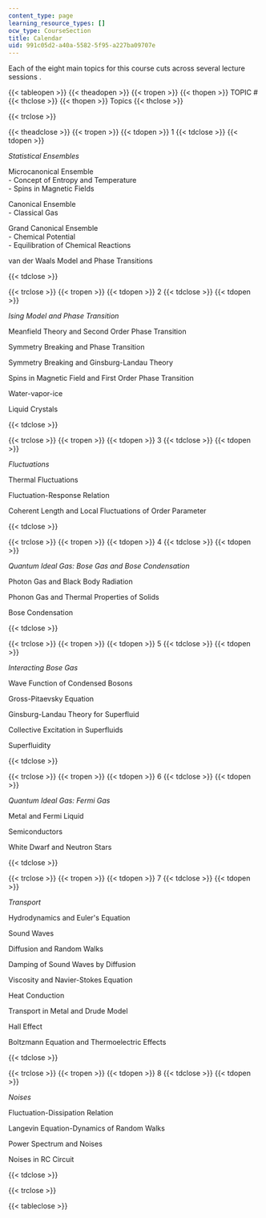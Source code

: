 ```yaml
---
content_type: page
learning_resource_types: []
ocw_type: CourseSection
title: Calendar
uid: 991c05d2-a40a-5582-5f95-a227ba09707e
---
```


Each of the eight main topics for this course cuts across several lecture sessions .

{{< tableopen >}}
{{< theadopen >}}
{{< tropen >}}
{{< thopen >}}
TOPIC #
{{< thclose >}}
{{< thopen >}}
Topics
{{< thclose >}}

{{< trclose >}}

{{< theadclose >}}
{{< tropen >}}
{{< tdopen >}}
1
{{< tdclose >}}
{{< tdopen >}}


_Statistical Ensembles_

Microcanonical Ensemble  
\- Concept of Entropy and Temperature  
\- Spins in Magnetic Fields

Canonical Ensemble  
\- Classical Gas

Grand Canonical Ensemble  
\- Chemical Potential  
\- Equilibration of Chemical Reactions

van der Waals Model and Phase Transitions


{{< tdclose >}}

{{< trclose >}}
{{< tropen >}}
{{< tdopen >}}
2
{{< tdclose >}}
{{< tdopen >}}


_Ising Model and Phase Transition_

Meanfield Theory and Second Order Phase Transition

Symmetry Breaking and Phase Transition

Symmetry Breaking and Ginsburg-Landau Theory

Spins in Magnetic Field and First Order Phase Transition

Water-vapor-ice

Liquid Crystals


{{< tdclose >}}

{{< trclose >}}
{{< tropen >}}
{{< tdopen >}}
3
{{< tdclose >}}
{{< tdopen >}}


_Fluctuations_

Thermal Fluctuations

Fluctuation-Response Relation

Coherent Length and Local Fluctuations of Order Parameter


{{< tdclose >}}

{{< trclose >}}
{{< tropen >}}
{{< tdopen >}}
4
{{< tdclose >}}
{{< tdopen >}}


_Quantum Ideal Gas: Bose Gas and Bose Condensation_

Photon Gas and Black Body Radiation

Phonon Gas and Thermal Properties of Solids

Bose Condensation


{{< tdclose >}}

{{< trclose >}}
{{< tropen >}}
{{< tdopen >}}
5
{{< tdclose >}}
{{< tdopen >}}


_Interacting Bose Gas_

Wave Function of Condensed Bosons

Gross-Pitaevsky Equation

Ginsburg-Landau Theory for Superfluid

Collective Excitation in Superfluids

Superfluidity


{{< tdclose >}}

{{< trclose >}}
{{< tropen >}}
{{< tdopen >}}
6
{{< tdclose >}}
{{< tdopen >}}


_Quantum Ideal Gas: Fermi Gas_

Metal and Fermi Liquid

Semiconductors

White Dwarf and Neutron Stars


{{< tdclose >}}

{{< trclose >}}
{{< tropen >}}
{{< tdopen >}}
7
{{< tdclose >}}
{{< tdopen >}}


_Transport_

Hydrodynamics and Euler's Equation

Sound Waves

Diffusion and Random Walks

Damping of Sound Waves by Diffusion

Viscosity and Navier-Stokes Equation

Heat Conduction

Transport in Metal and Drude Model

Hall Effect

Boltzmann Equation and Thermoelectric Effects


{{< tdclose >}}

{{< trclose >}}
{{< tropen >}}
{{< tdopen >}}
8
{{< tdclose >}}
{{< tdopen >}}


_Noises_

Fluctuation-Dissipation Relation

Langevin Equation-Dynamics of Random Walks

Power Spectrum and Noises

Noises in RC Circuit


{{< tdclose >}}

{{< trclose >}}

{{< tableclose >}}